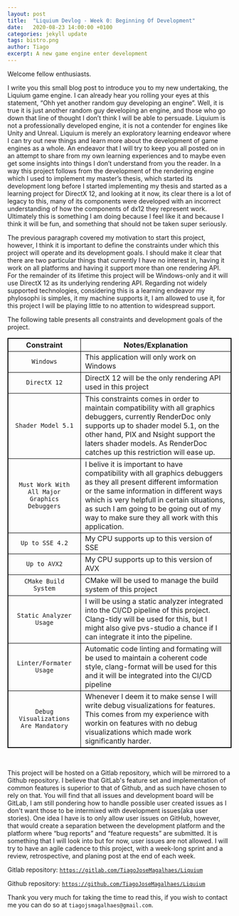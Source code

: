 ```yaml
---
layout: post
title:  "Liquium Devlog - Week 0: Beginning Of Development"
date:   2020-08-23 14:00:00 +0100
categories: jekyll update
tags: bistro.png
author: Tiago
excerpt: A new game engine enter development
---
```


Welcome fellow enthusiasts.

I write you this small blog post to introduce you to my new undertaking, the Liquium game engine. I can already hear you rolling your eyes at this statement, “Ohh yet another random guy developing an engine”. Well, it is true it is just another random guy developing an engine, and those who go down that line of thought I don’t think I will be able to persuade. Liquium is not a professionally developed engine, it is not a contender for engines like Unity and Unreal. Liquium is merely an exploratory learning endeavor where I can try out new things and learn more about the development of game engines as a whole. An endeavor that I will try to keep you all posted on in an attempt to share from my own learning experiences and to maybe even get some insights into things I don’t understand from you the reader. In a way this project follows from the development of the rendering engine which I used to implement my master’s thesis, which started its development long before I started implementing my thesis and started as a learning project for DirectX 12, and looking at it now, its clear there is a lot of legacy to this, many of its components were developed with an incorrect understanding of how the components of dx12 they represent work. Ultimately this is something I am doing because I feel like it and because I think it will be fun, and something that should not be taken super seriously.

The previous paragraph covered my motivation to start this project, however, I think it is important to define the constraints under which this project will operate and its development goals. I should make it clear that there are two particular things that currently I have no interest in, having it work on all platforms and having it support more than one rendering API. For the remainder of its lifetime this project will be Windows-only and it will use DirectX 12 as its underlying rendering API. Regarding not widely supported technologies, considering this is a learning endeavor my phylosophi is simples, it my machine supports it, I am allowed to use it, for this project I will be playing little to no attention to widespread support. 

The following table presents all constraints and development goals of the project.

<style>
table{
    border-collapse: collapse;
    border-spacing: 0;
    border:1px solid #000000;
	margin-left:auto; 
    margin-right:auto;
	border-spacing: 5px;
	
}

th{
    border:1px solid #000000;
	text-align:center;
}

td{
    border:1px solid #000000;
	padding-left:1vw;
	padding-right:1vw;
}
</style>



|Constraint| Notes/Explanation|
|:---------------------:|-----------|
|`Windows`|This application will only work on Windows|
|`DirectX 12`|DirectX 12 will be the only rendering API used in this project|
|`Shader Model 5.1`|This constraints comes in order to maintain compatibility with all graphics debuggers, currently RenderDoc only supports up to shader model 5.1, on the other hand, PIX and Nsight support the laters shader models. As RenderDoc catches up this restriction will ease up.|
|`Must Work With All Major Graphics Debuggers`|I belive it is important to have compatibility with all graphics debuggers as they all present different imformation or the same information in different ways which is very helpfull in certain situations, as such I am going to be going out of my way to make sure they all work with this application.|
|`Up to SSE 4.2`|My CPU supports up to this version of SSE|
|`Up to AVX2`|My CPU supports up to this version of AVX|
|`CMake Build System`|CMake will be used to manage the build system of this project|
|`Static Analyzer Usage`|I will be using a static analyzer integrated into the CI/CD pipeline of this project. Clang-tidy will be used for this, but I might also give pvs-studio a chance if I can integrate it into the pipeline.|
|`Linter/Formater Usage`|Automatic code linting and formating will be used to maintain a coherent code style, clang-format will be used for this and it will be integrated into the CI/CD pipeline|
|`Debug Visualizations Are Mandatory`|Whenever I deem it to make sense I will write debug visualizations for features. This comes from my experience with workin on features with no debug visualizations which made work significantly harder.|

<br>

This project will be hosted on a Gitlab repository, which will be mirrored to a Github repository. I believe that GitLab's feature set and implementation of common features is superior to that of Github, and as such have chosen to rely on that. You will find that all issues and development board will be GitLab, I am still pondering how to handle possible user created issues as I don't want those to be intermixed with development issues(aka user stories). One idea I have is to only allow user issues on GitHub, however, that would create a separation between the development platform and the platform where “bug reports” and “feature requests” are submitted. It is something that I will look into but for now, user issues are not allowed. I will try to have an agile cadence to this project, with a week-long sprint and a review, retrospective, and planing post at the end of each week.

Gitlab repository: [`https://gitlab.com/TiagoJoseMagalhaes/Liquium`](https://gitlab.com/TiagoJoseMagalhaes/Liquium)

Github repository: [`https://github.com/TiagoJoseMagalhaes/Liquium`](https://github.com/TiagoJoseMagalhaes/Liquium)

Thank you very much for taking the time to read this, if you wish to contact me you can do so at `tiagojsmagalhaes@gmail.com`.

<br>
